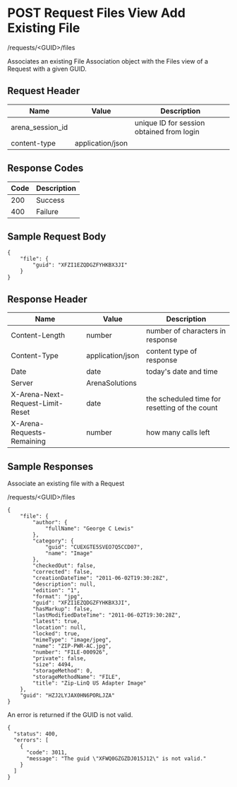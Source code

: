 # POST Request Files View Add Existing File
/requests/&lt;GUID&gt;/files

Associates an existing File Association object with the Files view of a  Request with a given GUID.

## Request Header

| Name  | Value  | Description  |
|  --- |  --- |  --- | 
| arena_session_id  |   | unique ID for session obtained from login  |
| content-type  | application/json  |   |

## Response Codes

| Code  | Description  |
|  --- |  --- | 
| 200  | Success  |
| 400  | Failure  |

## Sample Request Body


```
{
    "file": {
        "guid": "XFZI1EZQDGZFYHKBX3JI"
    }
}
```
## Response Header

| Name  | Value  | Description  |
|  --- |  --- |  --- | 
| Content-Length  | number  | number of characters in response  |
| Content-Type  | application/json  | content type of response  |
| Date  | date  | today's date and time  |
| Server  | ArenaSolutions  |   |
| X-Arena-Next-Request-Limit-Reset   | date  | the scheduled time for resetting of the count  |
| X-Arena-Requests-Remaining   | number  | how many calls left  |

## Sample Responses
Associate an existing file with a Request

/requests/&lt;GUID&gt;/files

```
{
    "file": {
        "author": {
            "fullName": "George C Lewis"
        },
        "category": {
            "guid": "CUEXGTE5SVEO7Q5CCD07",
            "name": "Image"
        },
        "checkedOut": false,
        "corrected": false,
        "creationDateTime": "2011-06-02T19:30:28Z",
        "description": null,
        "edition": "1",
        "format": "jpg",
        "guid": "XFZI1EZQDGZFYHKBX3JI",
        "hasMarkup": false,
        "lastModifiedDateTime": "2011-06-02T19:30:28Z",
        "latest": true,
        "location": null,
        "locked": true,
        "mimeType": "image/jpeg",
        "name": "ZIP-PWR-AC.jpg",
        "number": "FILE-000926",
        "private": false,
        "size": 4494,
        "storageMethod": 0,
        "storageMethodName": "FILE",
        "title": "Zip-LinQ US Adapter Image"
    },
    "guid": "HZJ2LYJAX0HN6PORLJZA"
}
```
An error is returned if the GUID is not valid.

```
{
  "status": 400,
  "errors": [
    {
      "code": 3011,
      "message": "The guid \"XFWQ0GZGZDJ015J12\" is not valid."
    }
  ]
}
```
